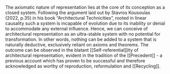 The axiomatic nature of representation lies at the core of its conception as a closed system. Following the argument laid out by Stavros Kousoulas (2022, p.35) in his book “Architectural Technicities”, rooted in linear causality such a system is incapable of evolution due to its inability or denial to accommodate any external influence. Hence, we can conceive of architectural representation as an ultra-stable system with no potential for transformation. In other words, nothing can be added to a system that is naturally deductive, exclusively reliant on axioms and theorems. The outcome can be observed in the blatant [[Self-referential]]ity of architectural representation, evident in the tradition of the [[Precedent]] - a previous account which has proven to be successful and therefore acknowledged as worthy of reproduction, reformulation and [[Recycling]].

